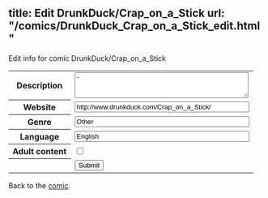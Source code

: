 title: Edit DrunkDuck/Crap_on_a_Stick
url: "/comics/DrunkDuck_Crap_on_a_Stick_edit.html"
---
Edit info for comic DrunkDuck/Crap_on_a_Stick

<form name="comic" action="http://gaepostmail.appspot.com/comic/" method="post">
<table class="comicinfo">
<tr>
<th>Description</th><td><textarea name="description" cols="40" rows="3">-</textarea></td>
</tr>
<tr>
<th>Website</th><td><input type="text" name="url" value="http://www.drunkduck.com/Crap_on_a_Stick/" size="40"/></td>
</tr>
<tr>
<th>Genre</th><td><input type="text" name="genre" value="Other" size="40"/></td>
</tr>
<tr>
<th>Language</th><td><input type="text" name="language" value="English" size="40"/></td>
</tr>
<tr>
<th>Adult content</th><td><input type="checkbox" name="adult" value="adult" /></td>
</tr>
<tr>
<th></th><td>
<input type="hidden" name="comic" value="DrunkDuck_Crap_on_a_Stick" />
<input type="submit" name="submit" value="Submit" />
</td>
</tr>
</table>
</form>

Back to the [comic](DrunkDuck_Crap_on_a_Stick.html).
